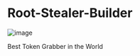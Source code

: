 # Root-Stealer-Builder

![image](https://github.com/bryximosesql/Root-Stealer-Builder/assets/164170200/9e1bbf2f-6039-4a25-8b81-c7c7a772e519)

Best Token Grabber in the World
